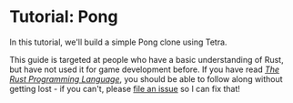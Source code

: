 # Tutorial: Pong

In this tutorial, we'll build a simple Pong clone using Tetra.

This guide is targeted at people who have a basic understanding of Rust, but have not used it for game development before. If you have read [*The Rust Programming Language*](https://doc.rust-lang.org/book/), you should be able to follow along without getting lost - if you can't, please [file an issue](https://github.com/17cupsofcoffee/tetra/issues) so I can fix that!
